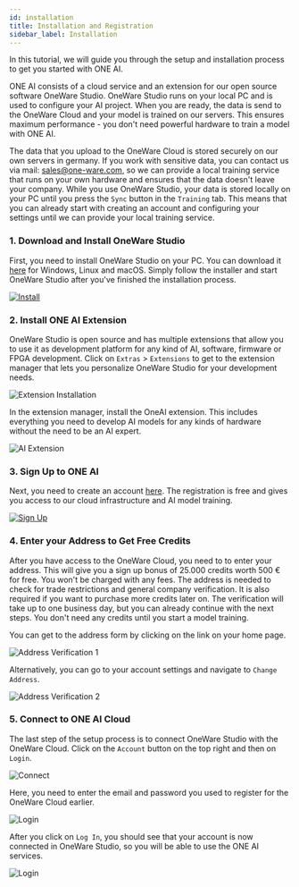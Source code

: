 ```yaml
---
id: installation
title: Installation and Registration
sidebar_label: Installation
---
```


In this tutorial, we will guide you through the setup and installation process to get you started with ONE AI.

ONE AI consists of a cloud service and an extension for our open source software OneWare Studio. OneWare Studio runs on your local PC and is used to configure your AI project. When you are ready, the data is send to the OneWare Cloud and your model is trained on our servers. This ensures maximum performance - you don't need powerful hardware to train a model with ONE AI.

The data that you upload to the OneWare Cloud is stored securely on our own servers in germany. If you work with sensitive data, you can contact us via mail: sales@one-ware.com, so we can provide a local training service that runs on your own hardware and ensures that the data doesn't leave your company. While you use OneWare Studio, your data is stored locally on your PC until you press the ``Sync`` button in the ``Training`` tab. This means that you can already start with creating an account and configuring your settings until we can provide your local training service.

### 1. Download and Install OneWare Studio
First, you need to install OneWare Studio on your PC. You can download it [here](/docs/studio/setup) for Windows, Linux and macOS. Simply follow the installer and start OneWare Studio after you've finished the installation process.

[![Install](/img/ai/one_ai_plugin/getting_started/installation_wizard.webp)](/docs/studio/setup)

### 2. Install ONE AI Extension
OneWare Studio is open source and has multiple extensions that allow you to use it as development platform for any kind of AI, software, firmware or FPGA development.
Click on ``Extras`` > ``Extensions`` to get to the extension manager that lets you personalize OneWare Studio for your development needs.

![Extension Installation](/img/ai/one_ai_plugin/getting_started/extension_installation.webp)

In the extension manager, install the OneAI extension. This includes everything you need to develop AI models for any kinds of hardware without the need to be an AI expert.

![AI Extension](/img/ai/one_ai_plugin/getting_started/ai_extension.webp)

### 3. Sign Up to ONE AI
Next, you need to create an account [here](https://cloud.one-ware.com/Account/Register). The registration is free and gives you access to our cloud infrastructure and AI model training.

[![Sign Up](/img/ai/one_ai_plugin/getting_started/signup.webp)](https://cloud.one-ware.com/Account/Register)

### 4. Enter your Address to Get Free Credits
After you have access to the OneWare Cloud, you need to to enter your address. This will give you a sign up bonus of 25.000 credits worth 500 € for free. You won't be charged with any fees. The address is needed to check for trade restrictions and general company verification. It is also required if you want to purchase more credits later on. The verification will take up to one business day, but you can already continue with the next steps. You don't need any credits until you start a model training.

You can get to the address form by clicking on the link on your home page.

![Address Verification 1](/img/ai/one_ai_plugin/getting_started/address_verification_1.webp)

Alternatively, you can go to your account settings and navigate to ``Change Address``.

![Address Verification 2](/img/ai/one_ai_plugin/getting_started/address_verification_2.webp)

### 5. Connect to ONE AI Cloud

The last step of the setup process is to connect OneWare Studio with the OneWare Cloud. Click on the `Account` button on the top right and then on `Login`.

![Connect](/img/ai/one_ai_plugin/getting_started/connect_to_cloud.webp)

Here, you need to enter the email and password you used to register for the OneWare Cloud earlier.

![Login](/img/ai/one_ai_plugin/getting_started/login.webp)

After you click on `Log In`, you should see that your account is now connected in OneWare Studio, so you will be able to use the ONE AI services.

![Login](/img/ai/one_ai_plugin/getting_started/login_success.webp)